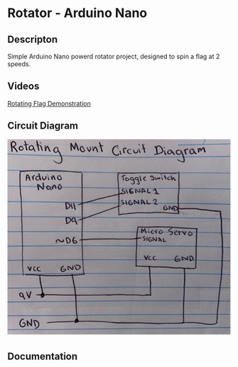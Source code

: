 # Rotator - Arduino Nano

## Descripton
Simple Arduino Nano powerd rotator project, designed to spin a flag at 2 speeds.

## Videos
[Rotating Flag Demonstration](/videos/ROTATING%20MOUNT%20DEMO.mov)

## Circuit Diagram
![Circuit diagram](/photos/circuit%20digram.jpg)

## Documentation
